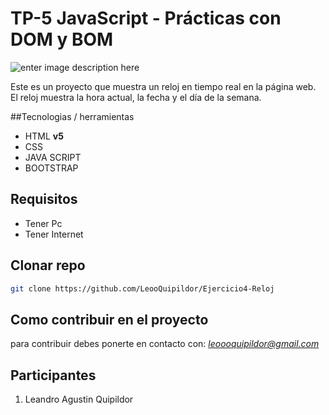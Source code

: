 # TP-5 JavaScript - Prácticas con DOM y BOM
![enter image description here](https://snipboard.io/MCqPJh.jpg)


Este es un proyecto que muestra un reloj en tiempo real en la página web. El reloj muestra la hora actual, la fecha y el día de la semana.

##Tecnologias / herramientas

-   HTML **v5**
- CSS
-   JAVA SCRIPT
-  BOOTSTRAP

## Requisitos

-   Tener Pc
-   Tener Internet


## Clonar repo

```bash
git clone https://github.com/LeooQuipildor/Ejercicio4-Reloj
```

## Como contribuir en el proyecto

para contribuir debes ponerte en contacto con: *leoooquipildor@gmail.com*

## Participantes

1. Leandro Agustin Quipildor
